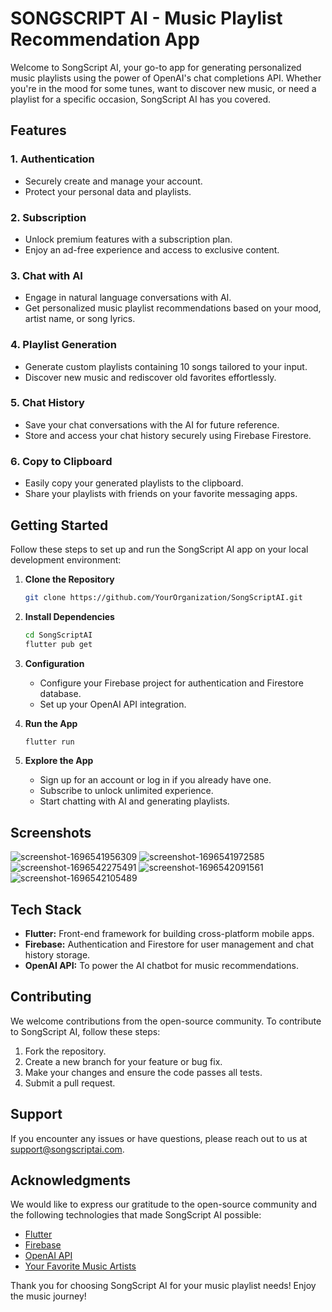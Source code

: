 # SONGSCRIPT AI - Music Playlist Recommendation App


Welcome to SongScript AI, your go-to app for generating personalized music playlists using the power of OpenAI's chat completions API. Whether you're in the mood for some tunes, want to discover new music, or need a playlist for a specific occasion, SongScript AI has you covered.

## Features

### 1. Authentication

- Securely create and manage your account.
- Protect your personal data and playlists.

### 2. Subscription

- Unlock premium features with a subscription plan.
- Enjoy an ad-free experience and access to exclusive content.

### 3. Chat with AI

- Engage in natural language conversations with AI.
- Get personalized music playlist recommendations based on your mood, artist name, or song lyrics.

### 4. Playlist Generation

- Generate custom playlists containing 10 songs tailored to your input.
- Discover new music and rediscover old favorites effortlessly.

### 5. Chat History

- Save your chat conversations with the AI for future reference.
- Store and access your chat history securely using Firebase Firestore.

### 6. Copy to Clipboard

- Easily copy your generated playlists to the clipboard.
- Share your playlists with friends on your favorite messaging apps.

## Getting Started

Follow these steps to set up and run the SongScript AI app on your local development environment:

1. **Clone the Repository**

   ```bash
   git clone https://github.com/YourOrganization/SongScriptAI.git
   ```

2. **Install Dependencies**

   ```bash
   cd SongScriptAI
   flutter pub get
   ```

3. **Configuration**

   - Configure your Firebase project for authentication and Firestore database.
   - Set up your OpenAI API integration.

4. **Run the App**

   ```bash
   flutter run
   ```

5. **Explore the App**

   - Sign up for an account or log in if you already have one.
   - Subscribe to unlock unlimited experience.
   - Start chatting with AI and generating playlists.

## Screenshots
![screenshot-1696541956309](https://github.com/hngx-org/song-recommender-ai/assets/125560888/4076409c-70e6-4e54-b62f-9bdd71996458)
![screenshot-1696541972585](https://github.com/hngx-org/song-recommender-ai/assets/125560888/d8913953-d6f1-4590-b0e2-718bf634f273)
![screenshot-1696542275491](https://github.com/hngx-org/song-recommender-ai/assets/125560888/457e2f4a-c91e-4bf3-92a9-9dfa7ac603ed)
![screenshot-1696542091561](https://github.com/hngx-org/song-recommender-ai/assets/125560888/925ea4a3-62fb-42d2-82ba-7364b065750c)
![screenshot-1696542105489](https://github.com/hngx-org/song-recommender-ai/assets/125560888/7dfae77e-b31b-4664-9ae1-490a2e8e91cd)




## Tech Stack

- **Flutter:** Front-end framework for building cross-platform mobile apps.
- **Firebase:** Authentication and Firestore for user management and chat history storage.
- **OpenAI API:** To power the AI chatbot for music recommendations.

## Contributing

We welcome contributions from the open-source community. To contribute to SongScript AI, follow these steps:

1. Fork the repository.
2. Create a new branch for your feature or bug fix.
3. Make your changes and ensure the code passes all tests.
4. Submit a pull request.

## Support

If you encounter any issues or have questions, please reach out to us at support@songscriptai.com.

## Acknowledgments

We would like to express our gratitude to the open-source community and the following technologies that made SongScript AI possible:

- [Flutter](https://flutter.dev/)
- [Firebase](https://firebase.google.com/)
- [OpenAI API](https://beta.openai.com/)
- [Your Favorite Music Artists](https://www.spotify.com/)

Thank you for choosing SongScript AI for your music playlist needs! Enjoy the music journey!
